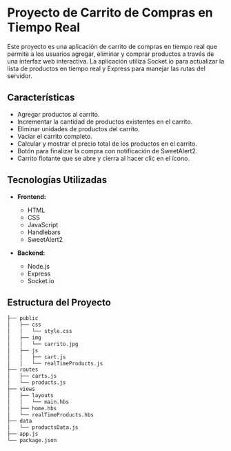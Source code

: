 # Proyecto de Carrito de Compras en Tiempo Real

Este proyecto es una aplicación de carrito de compras en tiempo real que permite a los usuarios agregar, eliminar y comprar productos a través de una interfaz web interactiva. La aplicación utiliza Socket.io para actualizar la lista de productos en tiempo real y Express para manejar las rutas del servidor.

## Características

- Agregar productos al carrito.
- Incrementar la cantidad de productos existentes en el carrito.
- Eliminar unidades de productos del carrito.
- Vaciar el carrito completo.
- Calcular y mostrar el precio total de los productos en el carrito.
- Botón para finalizar la compra con notificación de SweetAlert2.
- Carrito flotante que se abre y cierra al hacer clic en el ícono.

## Tecnologías Utilizadas

- **Frontend:**
  - HTML
  - CSS
  - JavaScript
  - Handlebars
  - SweetAlert2
  
- **Backend:**
  - Node.js
  - Express
  - Socket.io

## Estructura del Proyecto

```bash
├── public
│   ├── css
│   │   └── style.css
│   ├── img
│   │   └── carrito.jpg
│   ├── js
│   │   ├── cart.js
│   │   └── realTimeProducts.js
├── routes
│   ├── carts.js
│   └── products.js
├── views
│   ├── layouts
│   │   └── main.hbs
│   ├── home.hbs
│   └── realTimeProducts.hbs
├── data
│   └── productsData.js
├── app.js
└── package.json
